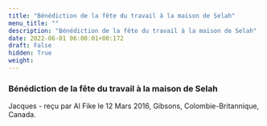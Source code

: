 ```yaml
---
title: "Bénédiction de la fête du travail à la maison de Selah"
menu_title: ""
description: "Bénédiction de la fête du travail à la maison de Selah"
date: 2022-06-01 06:00:01+00:172
draft: False
hidden: True
weight:
---
```

### Bénédiction de la fête du travail à la maison de Selah

Jacques - reçu par Al Fike le 12 Mars 2016, Gibsons, Colombie-Britannique, Canada.



